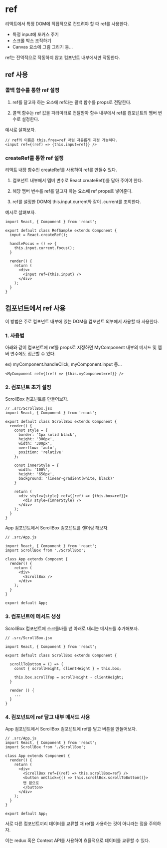 # ref

리액트에서 특정 DOM에 직접적으로 건드려야 할 때 ref를 사용한다.

- 특정 input에 포커스 주기
- 스크롤 박스 조작하기
- Canvas 요소에 그림 그리기 등...

ref는 전역적으로 작동하지 않고 컴포넌트 내부에서만 작동한다.

## ref 사용

### 콜백 함수를 통한 ref 설정

1. ref를 달고자 하는 요소에 ref라는 콜백 함수를 props로 전달한다.

2. 콜백 함수는 ref 값을 파라미터로 전달받아 함수 내부에서 ref를 컴포넌트의 멤버 변수로 설정한다.

예시로 살펴보자.

```JSX
// ref의 이름은 this.free=ref 처럼 자유롭게 지정 가능하다.
<input ref={(ref) => {this.input=ref}} />
```

### createRef를 통한 ref 설정

리액트 내장 함수인 createRef를 사용하여 ref를 만들수 있다.

1. 컴포넌트 내부에서 멤버 변수로 React.createRef()를 담아 주어야 한다.

2. 해당 멤버 변수를 ref를 달고자 하는 요소에 ref props로 넣어준다.

3. ref를 설정한 DOM에 this.input.current와 같이 .current를 조회한다.

예시로 살펴보자.

```JSX
import React, { Component } from 'react';

export default class RefSample extends Component {
  input = React.createRef();

  handleFocus = () => {
    this.input.current.focus();
  }

  render() {
    return (
      <div>
        <input ref={this.input} />
      </div>
    );
  }
}
```

## 컴포넌트에서 ref 사용

이 방법은 주로 컴포넌트 내부에 있는 DOM을 컴포넌트 외부에서 사용할 때 사용한다.

### 1. 사용법

아래와 같이 컴포넌트에 ref를 props로 지정하면 MyComponent 내부의 메서드 및 멤버 변수에도 접근할 수 있다.

ex) myComponent.handleClick, myComponent.input 등...

```JSX
<MyComponent ref={(ref) => {this.myComponent=ref}} />
```

### 2. 컴포넌트 초기 설정

ScrollBox 컴포넌트를 만들어보자.

```JSX
// .src/ScrollBox.jsx
import React, { Component } from 'react';

export default class ScrollBox extends Component {
  render() {
    const style = {
      border: '1px solid black',
      height: '300px',
      width: '300px',
      overflow: 'auto',
      position: 'relative'
    };

    const innerStyle = {
      width: '100%',
      height: '650px',
      background: 'linear-gradient(white, black)'
    }

    return (
      <div style={style} ref={(ref) => {this.box=ref}}>
        <div style={innerStyle} />
      </div>
    );
  }
}
```

App 컴포넌트에서 ScrollBox 컴포넌트를 렌더링 해보자.

```JSX
// .src/App.js

import React, { Component } from 'react';
import ScrollBox from './ScrollBox';

class App extends Compoent {
  render() {
    return (
      <div>
        <ScrollBox />
      </div>
    );
  }
}

export default App;
```

### 3. 컴포넌트에 메서드 생성

ScrollBox 컴포넌트에 스크롤바를 맨 아래로 내리는 메서드를 추가해보자.

```JSX
// .src/ScrollBox.jsx

import React, { Component } from 'react';

export default class ScrollBox extends Component {

  scrollToBottom = () => {
    const { scrollHeight, clientHeight } = this.box;

    this.box.scrollTop = scrollHeight - clientHeight;
  }

  render () {
    ...
  }
}
```

### 4. 컴포넌트에 ref 달고 내부 메서드 사용

App 컴포넌트에서 ScrollBox 컴포넌트에 ref를 달고 버튼을 만들어보자.

```JSX
// .src/App.js
import React, { Component } from 'react';
import ScrollBox from './ScrollBox';

class App extends Component {
  render() {
    return (
      <div>
        <ScrollBox ref={(ref) => this.scrollBox=ref} />
        <button onClick={() => this.scrollBox.scrollToBottom()}>
        맨 밑으로
        </button>
      </div>
    );
  }
}

export default App;
```

서로 다른 컴포넌트끼리 데이터를 교류할 때 ref를 사용하는 것이 아니라는 점을 주의하자.

이는 redux 혹은 Context API를 사용하여 효율적으로 데이터를 교류할 수 있다.
